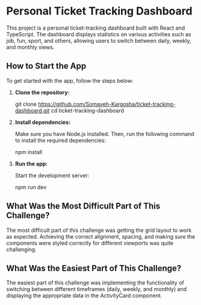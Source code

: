 # Personal Ticket Tracking Dashboard

This project is a personal ticket-tracking dashboard built with React and TypeScript. The dashboard displays statistics on various activities such as job, fun, sport, and others, allowing users to switch between daily, weekly, and monthly views.

## How to Start the App

To get started with the app, follow the steps below:

1. **Clone the repository:**

   git clone https://github.com/Somayeh-Kargosha/ticket-tracking-dashboard.git
   cd ticket-tracking-dashboard

2. **Install dependencies:**

   Make sure you have Node.js installed. Then, run the following command to install the required dependencies:

   npm install

3. **Run the app:**

   Start the development server:

   npm run dev

## What Was the Most Difficult Part of This Challenge?

The most difficult part of this challenge was getting the grid layout to work as expected. Achieving the correct alignment, spacing, and making sure the components were styled correctly for different viewports was quite challenging.

## What Was the Easiest Part of This Challenge?

The easiest part of this challenge was implementing the functionality of switching between different timeframes (daily, weekly, and monthly) and displaying the appropriate data in the ActivityCard component.

